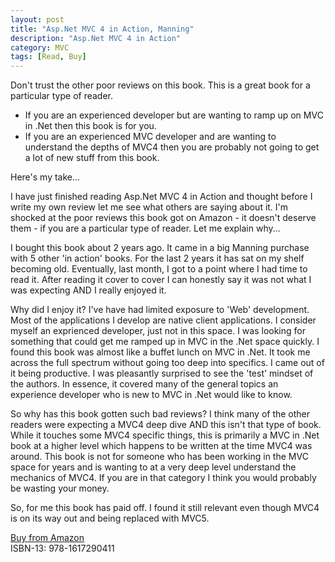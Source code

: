 ```yaml
---
layout: post
title: "Asp.Net MVC 4 in Action, Manning"
description: "Asp.Net MVC 4 in Action"
category: MVC
tags: [Read, Buy]
---
```


Don't trust the other poor reviews on this book. This is a great book for a particular type of reader. 

- If you are an experienced developer but are wanting to ramp up on MVC in .Net then this book is for you. 
- If you are an experienced MVC developer and are wanting to understand the depths of MVC4 then you are probably not going to get a lot of new stuff from this book.  

Here's my take...

I have just finished reading Asp.Net MVC 4 in Action and thought before I write my own review let me see what others are saying about it. I'm shocked at the poor reviews this book got on Amazon - it doesn't deserve them - if you are a particular type of reader. Let me explain why...

I bought this book about 2 years ago. It came in a big Manning purchase with 5 other 'in action' books. For the last 2 years it has sat on my shelf becoming old. Eventually, last month, I got to a point where I had time to read it. After reading it cover to cover I can honestly say it was not what I was expecting AND I really enjoyed it.

Why did I enjoy it? I've have had limited exposure to 'Web' development. Most of the applications I develop are native client applications. I consider myself an exprienced developer, just not in this space. I was looking for something that could get me ramped up in MVC in the .Net space quickly. I found this book was almost like a buffet lunch on MVC in .Net. It took me across the full spectrum without going too deep into specifics. I came out of it being productive.  I was pleasantly surprised to see the 'test' mindset of the authors. In essence, it covered many of the general topics an experience developer who is new to MVC in .Net would like to know. 

So why has this book gotten such bad reviews? I think many of the other readers were expecting a MVC4 deep dive AND this isn't that type of book. While it touches some MVC4 specific things, this is primarily a MVC in .Net book at a higher level which happens to be written at the time MVC4 was around. This book is not for someone who has been working in the MVC space for years and is wanting to at a very deep level understand the mechanics of MVC4. If you are in that category I think you would probably be wasting your money.

So, for me this book has paid off. I found it still relevant even though MVC4 is on its way out and being replaced with MVC5. 

[Buy from Amazon](http://www.amazon.com/ASP-NET-MVC-Action-Jeffrey-Palermo/dp/1617290416)  
ISBN-13: 978-1617290411


